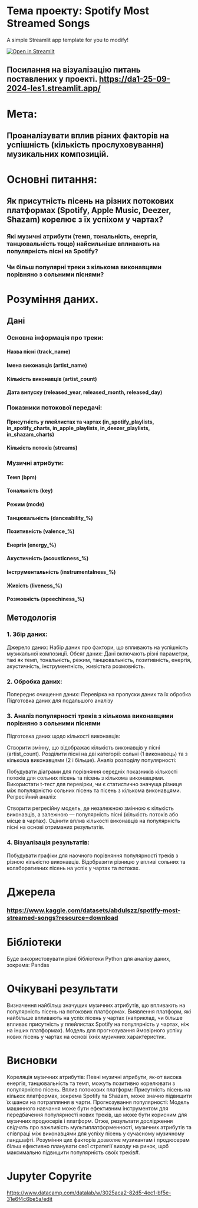 # Тема проекту: Spotify Most Streamed Songs

A simple Streamlit app template for you to modify!

[![Open in Streamlit](https://static.streamlit.io/badges/streamlit_badge_black_white.svg)](https://blank-app-template.streamlit.app/)

## Посилання на візуалізацію питань поставлених у проекті. https://da1-25-09-2024-les1.streamlit.app/
# Мета:
## Проаналізувати вплив різних факторів на успішність (кількість прослуховування) музикальних композицій.
# Основні питання:
## Як присутність пісень на різних потокових платформах (Spotify, Apple Music, Deezer, Shazam) корелює з їх успіхом у чартах?
### Які музичні атрибути (темп, тональність, енергія, танцювальність тощо) найсильніше впливають на популярність пісні на Spotify?
### Чи більш популярні треки з кількома виконавцями порівняно з сольними піснями?
# Розуміння даних.
## Дані
### Основна інформація про треки:

#### Назва пісні (track_name)
#### Імена виконавців (artist_name)
#### Кількість виконавців (artist_count)
#### Дата випуску (released_year, released_month, released_day)
### Показники потокової передачі:

#### Присутність у плейлистах та чартах (in_spotify_playlists, in_spotify_charts, in_apple_playlists, in_deezer_playlists, in_shazam_charts)
#### Кількість потоків (streams)
### Музичні атрибути:

#### Темп (bpm)
#### Тональність (key)
#### Режим (mode)
#### Танцювальність (danceability_%)
#### Позитивність (valence_%)
#### Енергія (energy_%)
#### Акустичність (acousticness_%)
#### Інструментальність (instrumentalness_%)
#### Живість (liveness_%)
#### Розмовність (speechiness_%)
## Методологія 
### 1. Збір даних:
Джерело даних: Набір даних про фактори, що впливають на успішність музикальної композиції.
Обсяг даних: Дані включають різні параметри, такі як темп, тональність, режим, танцювальність, позитивність, енергія, акустичність, інструментність, живістьта розмовність.
### 2. Обробка даних:
Попереднє очищення даних: Перевірка на пропуски даних та їх обробка
Підготовка даних для подальшого аналізу
### 3. Аналіз популярності треків з кількома виконавцями порівняно з сольними піснями
Підготовка даних щодо кількості виконавців:

Створити змінну, що відображає кількість виконавців у пісні (artist_count).
Розділити пісні на дві категорії: сольні (1 виконавець) та з кількома виконавцями (2 і більше).
Аналіз розподілу популярності:

Побудувати діаграми для порівняння середніх показників кількості потоків для сольних пісень та пісень з кількома виконавцями.
Використати t-тест для перевірки, чи є статистично значуща різниця між популярністю сольних пісень та пісень з кількома виконавцями.
Регресійний аналіз:

Створити регресійну модель, де незалежною змінною є кількість виконавців, а залежною — популярність пісні (кількість потоків або місце в чартах).
Оцінити вплив кількості виконавців на популярність пісні на основі отриманих результатів.
### 4. Візуалізація результатів:

Побудувати графіки для наочного порівняння популярності треків з різною кількістю виконавців.
Відобразити різницю у впливі сольних та колаборативних пісень на успіх у чартах та потоках.

# Джерела 
### https://www.kaggle.com/datasets/abdulszz/spotify-most-streamed-songs?resource=download
# Бібліотеки
Буде використовувати різні бібліотеки Python для аналізу даних, зокрема: 
Pandas
# Очікувані результати 
Визначення найбільш значущих музичних атрибутів, що впливають на популярність пісень на потокових платформах.
Виявлення платформ, які найбільше впливають на успіх пісень у чартах (наприклад, чи більше впливає присутність у плейлистах Spotify на популярність у чартах, ніж на інших платформах).
Модель для прогнозування ймовірного успіху нових пісень у чартах на основі їхніх музичних характеристик.
# Висновки
Кореляція музичних атрибутів: Певні музичні атрибути, як-от висока енергія, танцювальність та темп, можуть позитивно корелювати з популярністю пісень.
Вплив потокових платформ: Присутність пісень на кількох платформах, зокрема Spotify та Shazam, може значно підвищити їх шанси на потрапляння в чарти.
Прогнозування популярності: Модель машинного навчання може бути ефективним інструментом для передбачення популярності нових треків, що може бути корисним для музичних продюсерів і платформ.
Отже, результати дослідження свідчать про важливість мультиплатформенності, музичних атрибутів та співпраці між виконавцями для успіху пісень у сучасному музичному ландшафті. Розуміння цих факторів дозволяє музикантам і продюсерам більш ефективно планувати свої стратегії виходу на ринок, щоб максимально підвищити популярність своїх треків#.

# Jupyter Copyrite
https://www.datacamp.com/datalab/w/3025aca2-82d5-4ec1-bf5e-31e6f4c6be5a/edit
